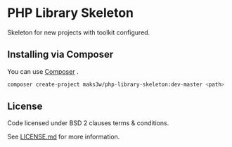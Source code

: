 # PHP Library Skeleton

Skeleton for new projects with toolkit configured.

## Installing via Composer

You can use [Composer](https://getcomposer.org) .

```bash
composer create-project maks3w/php-library-skeleton:dev-master <path>
```

## License

  Code licensed under BSD 2 clauses terms & conditions.

  See [LICENSE.md](LICENSE.md) for more information.
